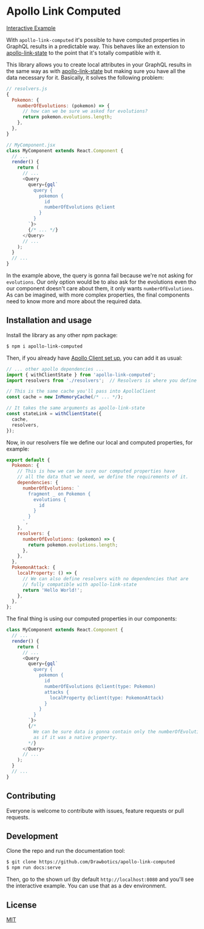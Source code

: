 # Apollo Link Computed

[Interactive Example]()

With `apollo-link-computed` it's possible to have computed properties in GraphQL results in a predictable way. This behaves like an extension to [apollo-link-state](https://github.com/apollographql/apollo-link-state) to the point that it's totally compatible with it.

This library allows you to create local attributes in your GraphQL results in the same way as with [apollo-link-state](https://github.com/apollographql/apollo-link-state) but making sure you have all the data necessary for it. Basically, it solves the following problem:

```javascript
// resolvers.js
{
  Pokemon: {
    numberOfEvolutions: (pokemon) => {
      // how can we be sure we asked for evolutions?
      return pokemon.evolutions.length;
    },
  },
}

// MyComponent.jsx
class MyComponent extends React.Component {
  // ...
  render() {
    return (
      // ...
      <Query
        query={gql`
          query {
            pokemon {
              id
              numberOfEvolutions @client
            }
          }
        `}>
        {/* ... */}
      </Query>
      // ...
    );
  }
  // ...
}
```

In the example above, the query is gonna fail because we're not asking for `evolutions`. Our only option would be to also ask for the evolutions even tho our component doesn't care about them, it only wants `numberOfEvolutions`. As can be imagined, with more complex properties, the final components need to know more and more about the required data.


## Installation and usage

Install the library as any other npm package:

```bash
$ npm i apollo-link-computed
```

Then, if you already have [Apollo Client set up](https://www.apollographql.com/docs/react/advanced/boost-migration.html), you can add it as usual:

```javascript
// ... other apollo dependencies ...
import { withClientState } from 'apollo-link-computed';
import resolvers from './resolvers';  // Resolvers is where you define your local and computed properties

// This is the same cache you'll pass into ApolloClient
const cache = new InMemoryCache(/* ... */);

// It takes the same arguments as apollo-link-state
const stateLink = withClientState({
  cache,
  resolvers,
});
```

Now, in our resolvers file we define our local and computed properties, for example:

```javascript
export default {
  Pokemon: {
    // This is how we can be sure our computed properties have
    // all the data that we need, we define the requirements of it.
    dependencies: {
      numberOfEvolutions: `
        fragment _ on Pokemon {
          evolutions {
            id
          }
        }
      `,
    },
    resolvers: {
      numberOfEvolutions: (pokemon) => {
        return pokemon.evolutions.length;
      },
    },
  },
  PokemonAttack: {
    localProperty: () => {
      // We can also define resolvers with no dependencies that are
      // fully compatible with apollo-link-state
      return 'Hello World!';
    },
  },
};
```

The final thing is using our computed properties in our components:

```javascript
class MyComponent extends React.Component {
  // ...
  render() {
    return (
      // ...
      <Query
        query={gql`
          query {
            pokemon {
              id
              numberOfEvolutions @client(type: Pokemon)
              attacks {
                localProperty @client(type: PokemonAttack)
              }
            }
          }
        `}>
        {/*
          We can be sure data is gonna contain only the numberOfEvolutions
          as if it was a native property.
        */}
      </Query>
      // ...
    );
  }
  // ...
}
```

## Contributing

Everyone is welcome to contribute with issues, feature requests or pull requests.

## Development

Clone the repo and run the documentation tool:

```bash
$ git clone https://github.com/Drawbotics/apollo-link-computed
$ npm run docs:serve
```

Then, go to the shown url (by default `http://localhost:8080` and you'll see the interactive example. You can use that as a dev environment.

## License

[MIT](LICENSE)
